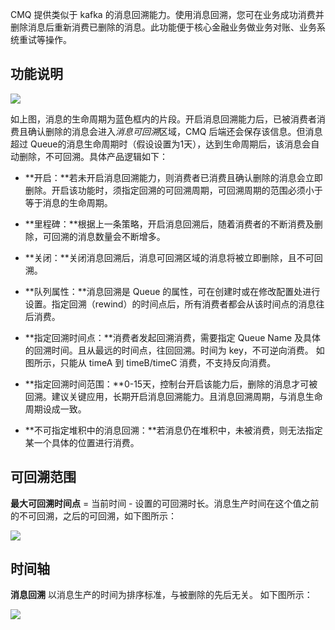 CMQ 提供类似于 kafka 的消息回溯能力。使用消息回溯，您可在业务成功消费并删除消息后重新消费已删除的消息。此功能便于核心金融业务做业务对账、业务系统重试等操作。

## 功能说明

![](http://imgcache.tcecqpoc.fsphere.cn/image/mc.qcloudimg.com/static/img/5c1699ab442ad36b7e34a091bbcf089d/image.jpg)

如上图，消息的生命周期为蓝色框内的片段。开启消息回溯能力后，已被消费者消费且确认删除的消息会进入*消息可回溯*区域，CMQ 后端还会保存该信息。但消息超过 Queue的消息生命周期时（假设设置为1天），达到生命周期后，该消息会自动删除，不可回溯。具体产品逻辑如下：

- **开启：**若未开启消息回溯能力，则消费者已消费且确认删除的消息会立即删除。开启该功能时，须指定回溯的可回溯周期，可回溯周期的范围必须小于等于消息的生命周期。

- **里程碑：**根据上一条策略，开启消息回溯后，随着消费者的不断消费及删除，可回溯的消息数量会不断增多。

- **关闭：**关闭消息回溯后，消息可回溯区域的消息将被立即删除，且不可回溯。

- **队列属性：**消息回溯是 Queue 的属性，可在创建时或在修改配置处进行设置。指定回溯（rewind）的时间点后，所有消费者都会从该时间点的消息往后消费。



- **指定回溯时间点：**消费者发起回溯消费，需要指定 Queue Name 及具体的回溯时间。且从最远的时间点，往回回溯。时间为 key，不可逆向消费。 如图所示，只能从 timeA 到 timeB/timeC 消费，不支持反向消费。

- **指定回溯时间范围：**0-15天，控制台开启该能力后，删除的消息才可被回溯。建议关键应用，长期开启消息回溯能力。且消息回溯周期，与消息生命周期设成一致。

- **不可指定堆积中的消息回溯：**若消息仍在堆积中，未被消费，则无法指定某一个具体的位置进行消费。

## 可回溯范围

**最大可回溯时间点** = 当前时间 - 设置的可回溯时长。消息生产时间在这个值之前的不可回溯，之后的可回溯，如下图所示：

![](http://imgcache.tcecqpoc.fsphere.cn/image/mc.qcloudimg.com/static/img/44d1295f8c6a3b63c03cc949b470cf65/image.jpg)




## 时间轴

**消息回溯** 以消息生产的时间为排序标准，与被删除的先后无关。
如下图所示：

![](http://imgcache.tcecqpoc.fsphere.cn/image/mc.qcloudimg.com/static/img/7ff35a9529762ca3d832c19e643f782b/image.jpg)



